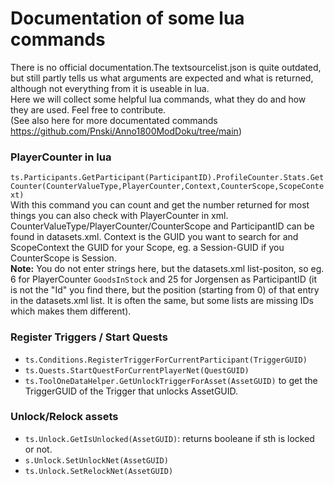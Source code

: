 # Documentation of some lua commands

There is no official documentation.The textsourcelist.json is quite outdated, but still partly tells us what arguments are expected and what is returned, although not everything from it is useable in lua.  
Here we will collect some helpful lua commands, what they do and how they are used. Feel free to contribute.  
(See also here for more documentated commands https://github.com/Pnski/Anno1800ModDoku/tree/main)

### PlayerCounter in lua
`ts.Participants.GetParticipant(ParticipantID).ProfileCounter.Stats.GetCounter(CounterValueType,PlayerCounter,Context,CounterScope,ScopeContext)`  
With this command you can count and get the number returned for most things you can also check with PlayerCounter in xml.   
CounterValueType/PlayerCounter/CounterScope and ParticipantID can be found in datasets.xml. Context is the GUID you want to search for and ScopeContext the GUID for your Scope, eg. a Session-GUID if you CounterScope is Session.  
**Note:** You do not enter strings here, but the datasets.xml list-positon, so eg. 6 for PlayerCounter `GoodsInStock` and 25 for Jorgensen as ParticipantID (it is not the "Id" you find there, but the position (starting from 0) of that entry in the datasets.xml list. It is often the same, but some lists are missing IDs which makes them different).  

### Register Triggers / Start Quests
- `ts.Conditions.RegisterTriggerForCurrentParticipant(TriggerGUID)`  
- `ts.Quests.StartQuestForCurrentPlayerNet(QuestGUID)`
- `ts.ToolOneDataHelper.GetUnlockTriggerForAsset(AssetGUID)` to get the TriggerGUID of the Trigger that unlocks AssetGUID.

### Unlock/Relock assets
- `ts.Unlock.GetIsUnlocked(AssetGUID)`: returns booleane if sth is locked or not.
- `s.Unlock.SetUnlockNet(AssetGUID)`
- `ts.Unlock.SetRelockNet(AssetGUID)`



 
